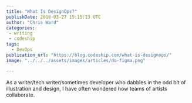 ```yaml
---
title: "What Is DesignOps?"
publishDate: 2018-03-27 15:15:13 UTC
author: "Chris Ward"
categories:
 - writing
 - codeship
tags:
  - DevOps
publication_url: "https://blog.codeship.com/what-is-designops/"
image: "../../../assets/images/articles/do-figma.png"

---
```

As a writer/tech writer/sometimes developer who dabbles in the odd bit of illustration and design, I have often wondered how teams of artists collaborate.

